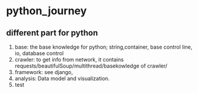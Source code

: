 # python_journey
## different part for python
1. base: the base knowledge for python; string,container, base control line, io, database control
2. crawler: to get info from network, it contains requests/beautifulSoup/multithread/basekowledge of crawler/
3. framework: see django,
4. analysis: Data model and visualization.
5. test
